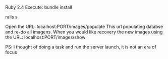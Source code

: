 Ruby 2.4
Execute: 
  bundle install

  rails s

Open the URL: localhost:PORT/images/populate
This url populating databse and re-do all imagens.
When you would like recovery the new images using the URL: localhost:PORT/images/show

PS: I thought of doing a task and run the server launch, it is not an era of focus